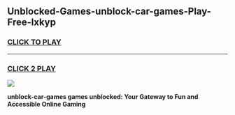 
## Unblocked-Games-unblock-car-games-Play-Free-lxkyp
<h3>
<a href="https://premium76.site?title=unblock-car-games&ref=17A">CLICK TO PLAY</a></h3>
<hr>

<h3>
<a href="https://premium76.site?title=unblock-car-games&ref=17A">CLICK 2 PLAY</a>
  
</h3>

<a href="https://premium76.site?title=unblock-car-games&ref=17A"><img src="https://clearcache.store/games.png"></a>


**unblock-car-games games unblocked: Your Gateway to Fun and Accessible Online Gaming**
